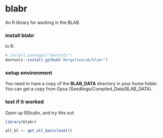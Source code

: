 # blabr

An R library for working in the BLAB.


### install blabr

In R:

```R
# install.packages("devtools")
devtools::install_github('BergelsonLab/blabr')
```


### setup environment

You need to have a copy of the **BLAB_DATA** directory in your home folder. You can get a copy from Opus (Seedlings/Compiled_Data/BLAB_DATA).


### test if it worked

Open up RStudio, and try this out:

```r
library(blabr)

all_bl <- get_all_basiclevel()
```
